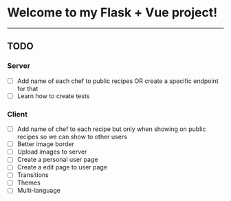# Welcome to my Flask + Vue project!

------------
## TODO
### Server
- [ ] Add name of each chef to public recipes OR create a specific endpoint for that
- [ ] Learn how to create tests

### Client
- [ ]  Add name of chef to each recipe but only when showing on public recipes so we can show to other users
- [ ] Better image border
- [ ] Upload images to server
- [ ] Create a personal user page 
- [ ] Create a edit page to user page
- [ ] Transitions
- [ ] Themes
- [ ] Multi-language
